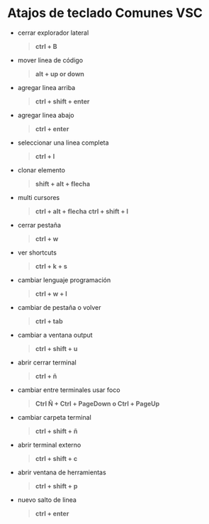 # Atajos de teclado Comunes VSC

* cerrar explorador lateral 
	> **ctrl + B**
    
* mover linea de código
	> **alt + up or down**
    
* agregar linea arriba
	> **ctrl + shift + enter**
    
* agregar linea abajo
	> **ctrl + enter**
    
* seleccionar una linea completa
	> **ctrl + l**
    
* clonar elemento
	> **shift + alt + flecha**
    
* multi cursores
	> **ctrl + alt + flecha**
	> **ctrl + shift + l**
    
* cerrar pestaña
	> **ctrl + w**
    
* ver shortcuts
	> **ctrl + k + s**
    
* cambiar lenguaje programación
	> **ctrl + w + l**
    
* cambiar de pestaña o volver
	> **ctrl + tab**
    
* cambiar a ventana output
	> **ctrl + shift + u**
    
* abrir cerrar terminal
	> **ctrl + ñ**

* cambiar entre terminales usar foco 
	> **Ctrl Ñ + Ctrl + PageDown o Ctrl + PageUp**

* cambiar carpeta terminal
	> **ctrl + shift + ñ**

* abrir terminal externo
	> **ctrl + shift + c**

* abrir ventana de herramientas
	> **ctrl + shift + p**

* nuevo salto de linea
	> **ctrl + enter**


